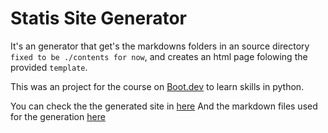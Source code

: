# Statis Site Generator

It's an generator that get's the markdowns folders in an source directory `fixed to be ./contents for now`,
and creates an html page folowing the provided `template`.

This was an project for the course on [Boot.dev](https://www.boot.dev/) to learn skills in python.

You can check the the generated site in [here](https://lucasausilva.github.io/static-site-generator/) 
And the markdown files used for the generation [here](./content)
